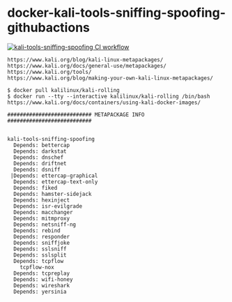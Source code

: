 # docker-kali-tools-sniffing-spoofing-githubactions
[![kali-tools-sniffing-spoofing CI workflow](https://github.com/githubfoam/docker-kali-tools-sniffing-spoofing-githubactions/actions/workflows/kali-tools-sniffing-spoofing-wf.yml/badge.svg?branch=main)](https://github.com/githubfoam/docker-kali-tools-sniffing-spoofing-githubactions/actions/workflows/kali-tools-sniffing-spoofing-wf.yml)  
~~~
https://www.kali.org/blog/kali-linux-metapackages/
https://www.kali.org/docs/general-use/metapackages/
https://www.kali.org/tools/
https://www.kali.org/blog/making-your-own-kali-linux-metapackages/

$ docker pull kalilinux/kali-rolling
$ docker run --tty --interactive kalilinux/kali-rolling /bin/bash
https://www.kali.org/docs/containers/using-kali-docker-images/

########################### METAPACKAGE INFO ###########################


kali-tools-sniffing-spoofing
  Depends: bettercap
  Depends: darkstat
  Depends: dnschef
  Depends: driftnet
  Depends: dsniff
 |Depends: ettercap-graphical
  Depends: ettercap-text-only
  Depends: fiked
  Depends: hamster-sidejack
  Depends: hexinject
  Depends: isr-evilgrade
  Depends: macchanger
  Depends: mitmproxy
  Depends: netsniff-ng
  Depends: rebind
  Depends: responder
  Depends: sniffjoke
  Depends: sslsniff
  Depends: sslsplit
  Depends: tcpflow
    tcpflow-nox
  Depends: tcpreplay
  Depends: wifi-honey
  Depends: wireshark
  Depends: yersinia
~~~

